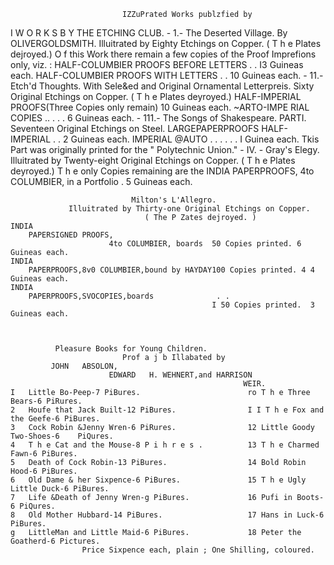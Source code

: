                              IZZuPrated Works publzfied by


I                   W O R K S B Y THE ETCHING CLUB.
                                    - 1.-
                            The Deserted Village.
                               By OLIVERGOLDSMITH.
         Illuitrated by Eighty Etchings on Copper. ( T h e Plates dejroyed.)
    O f this Work there remain a few copies of the Proof Imprefions only, viz. :
               HALF-COLUMBIER
                           PROOFS
                                BEFORE LETTERS              .     .       I3   Guineas each.
               HALF-COLUMBIER
                           PROOFS
                                WITH LETTERS                .     .       10   Guineas each.
                                     - 11.-
                                  Etch'd Thoughts.
    With Sele&ed and Original Ornamental Letterpreis. Sixty Original Etchings
                      on Copper. ( T h e Plates deyroyed.)
               HALF-IMPERIAL
                           PROOFS(Three Copies only remain)               10 Guineas each.
               ~ARTO-IMPE     RIAL
                             COPIES      ..          .
                                                     .            .        6 Guineas each.
                                       - 111.-
                        The Songs of Shakespeare.
                      PARTI.       Seventeen Original Etchings on Steel.
               LARGEPAPERPROOFS  HALF-IMPERIAL              . .         2 Guineas each.
               IMPERIAL
                      @AUTO     . . . . . .                             I Guinea each.
                     Tkis Part was originally printed for the " Polytechnic Union."
                                         - IV. -
                                     Gray's Elegy.
        Illuitrated by Twenty-eight Original Etchings on Copper. ( T h e Plates
                     deyroyed.) T h e only Copies remaining are the
            INDIA
               PAPERPROOFS,
                         4to COLUMBIER,
                                     in a Portfolio                   .        5 Guineas each.


                               Milton's L'Allegro.
                 Illuitrated by Thirty-one Original Etchings on Copper.
                                  ( The P Zates dejroyed. )
    INDIA
        PAPERSIGNED PROOFS,
                          4to COLUMBIER, boards  50 Copies printed. 6 Guineas each.
    INDIA
        PAPERPROOFS,8v0 COLUMBIER,bound by HAYDAY100 Copies printed. 4 4 Guineas each.
    INDIA
        PAPERPROOFS,SVOCOPIES,boards              . .
                                                 I 50 Copies printed.  3 Guineas each.



              Pleasure Books for Young Children.
                             Prof a j b Illabated by
             JOHN   ABSOLON,
                          EDWARD   H. WEHNERT,and HARRISON
                                                        WEIR.
    I   Little Bo-Peep-7 PiBures.                        ro T h e Three Bears-6 PiRures.
    2   Houfe that Jack Built-12 PiBures.                I I T h e Fox and the Geefe-6 PiBures.
    3   Cock Robin &Jenny Wren-6 PiRures.                12 Little Goody Two-Shoes-6    PiQures.
    4   T h e Cat and the Mouse-8 P i h r e s .          13 T h e Charmed Fawn-6 PiBures.
    5   Death of Cock Robin-13 PiBures.                  14 Bold Robin Hood-6 PiBures.
    6   Old Dame & her Sixpence-6 PiBures.               15 T h e Ugly Little Duck-6 PiBures.
    7   Life &Death of Jenny Wren-g PiBures.             16 Pufi in Boots-6 PiQures.
    8   Old Mother Hubbard-14 PiBures.                   17 Hans in Luck-6 PiBures.
    g   LittleMan and Little Maid-6 PiBures.             18 Peter the Goatherd-6 Pictures.
                    Price Sixpence each, plain ; One Shilling, coloured.
